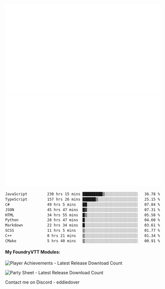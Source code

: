 
![](https://raw.githubusercontent.com/eddiedover/ghstats/master/generated/overview.svg)
![](https://raw.githubusercontent.com/eddiedover/ghstats/master/generated/languages.svg)

<!--START_SECTION:waka-->

```txt
JavaScript         230 hrs 15 mins █████████▒░░░░░░░░░░░░░░░   36.78 %
TypeScript         157 hrs 26 mins ██████▒░░░░░░░░░░░░░░░░░░   25.15 %
C#                 49 hrs 5 mins   ██░░░░░░░░░░░░░░░░░░░░░░░   07.84 %
JSON               45 hrs 47 mins  █▓░░░░░░░░░░░░░░░░░░░░░░░   07.31 %
HTML               34 hrs 55 mins  █▒░░░░░░░░░░░░░░░░░░░░░░░   05.58 %
Python             28 hrs 47 mins  █░░░░░░░░░░░░░░░░░░░░░░░░   04.60 %
Markdown           22 hrs 34 mins  █░░░░░░░░░░░░░░░░░░░░░░░░   03.61 %
SCSS               11 hrs 5 mins   ▒░░░░░░░░░░░░░░░░░░░░░░░░   01.77 %
C++                8 hrs 21 mins   ▒░░░░░░░░░░░░░░░░░░░░░░░░   01.34 %
CMake              5 hrs 40 mins   ▒░░░░░░░░░░░░░░░░░░░░░░░░   00.91 %
```

<!--END_SECTION:waka-->

#### My FoundryVTT Modules:

  ![Player Achievements - Latest Release Download Count](https://img.shields.io/badge/dynamic/json?label=Player%20Achievements%20-%20Downloads@latest&query=assets%5B1%5D.download_count&url=https%3A%2F%2Fapi.github.com%2Frepos%2FEddieDover%2Ffvtt-player-achievements%2Freleases%2Flatest)

  ![Party Sheet - Latest Release Download Count](https://img.shields.io/badge/dynamic/json?label=Party%20Sheet%20-%20Downloads@latest&query=assets%5B1%5D.download_count&url=https%3A%2F%2Fapi.github.com%2Frepos%2FEddieDover%2Ffvtt-party-sheet%2Freleases%2Flatest)

<a rel="me" href="https://techhub.social/@EddieDover"></a>

Contact me on Discord - eddiedover

